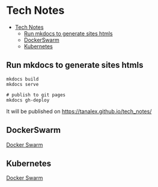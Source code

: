 # Tech Notes

<!-- TOC -->

- [Tech Notes](#tech-notes)
    - [Run mkdocs to generate sites htmls](#run-mkdocs-to-generate-sites-htmls)
    - [DockerSwarm](#dockerswarm)
    - [Kubernetes](#kubernetes)

<!-- /TOC -->
## Run mkdocs to generate sites htmls
```
mkdocs build
mkdocs serve

# publish to git pages
mkdocs gh-deploy

```
It will be published on
https://tanalex.github.io/tech_notes/


## DockerSwarm 
[Docker Swarm](docs/DockerSwarm/README.md)

## Kubernetes
[Docker Swarm](docs/DockerSwarm/README.md)